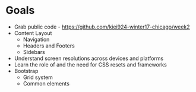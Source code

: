 # Goals

* Grab public code - https://github.com/kiei924-winter17-chicago/week2
* Content Layout
  * Navigation
  * Headers and Footers
  * Sidebars
* Understand screen resolutions across devices and platforms
* Learn the role of and the need for CSS resets and frameworks
* Bootstrap
  * Grid system
  * Common elements


